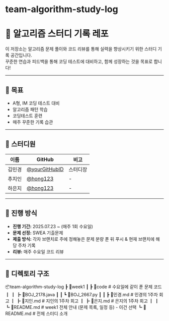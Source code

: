 # team-algorithm-study-log

# 🧠 알고리즘 스터디 기록 레포

이 저장소는 알고리즘 문제 풀이와 코드 리뷰를 통해 실력을 향상시키기 위한 스터디 기록 공간입니다.  
꾸준한 연습과 피드백을 통해 코딩 테스트에 대비하고, 함께 성장하는 것을 목표로 합니다!

---

## 🎯 목표

- A형, IM 코딩 테스트 대비
- 알고리즘 패턴 학습
- 코딩테스트 훈련
- 매주 꾸준한 기록 습관

---

## 👥 스터디원

| 이름  | GitHub | 비고 |
|-----|--------|------|
| 김민경 | [@yourGitHubID](https://github.com/yourGitHubID) | 스터디장 |
| 추지인 | [@hong123](https://github.com/hong123) | - |
| 하은지 | [@hong123](https://github.com/hong123) | - |

---

## 📅 진행 방식

- **진행 기간:** 2025.07.23 ~ (매주 1회 수요일)
- **문제 선정:** SWEA 기출문제
- **제출 방식:** 각자 브랜치로 주에 정해놓은 문제 분량 푼 뒤 푸시 & 현재 브랜치에 해당 주차 기록
- **리뷰:** 매주 수요일 코드 리뷰

---

## 📁 디렉토리 구조

📦team-algorithm-study-log
┣ 📂week1
┃ ┣ 📂code              # 수요일에 같이 푼 문제 코드
┃ ┃ ┣ 📜BOJ_2178.java
┃ ┃ ┗ 📜BOJ_2667.py
┃
┃ ┣ 📜민경.md           # 민경의 1주차 회고
┃ ┣ 📜지인.md           # 지인의 1주차 회고
┃ ┣ 📜은지.md           # 은지의 1주차 회고
┃
┃ ┗ 📜README.md         # week1 전체 안내 (문제 목록, 일정 등) - 이건 선택
┗ 📜README.md             # 전체 스터디 소개
